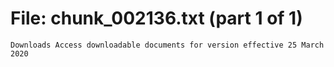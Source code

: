 ﻿# File: chunk_002136.txt (part 1 of 1)
```
Downloads Access downloadable documents for version effective 25 March 2020
```


